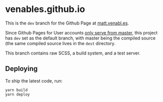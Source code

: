 # venables.github.io

This is the `dev` branch for the Github Page at [matt.venabl.es](https://matt.venabl.es).

Since Github Pages for User accounts [only serve from master](https://help.github.com/articles/user-organization-and-project-pages/), this project
has `dev` set as the default branch, with master being the compiled source (the same compiled source lives in the `dest` directory.

This branch contains raw SCSS, a build system, and a test server.

## Deploying

To ship the latest code, run:

```
yarn build
yarn deploy
```
